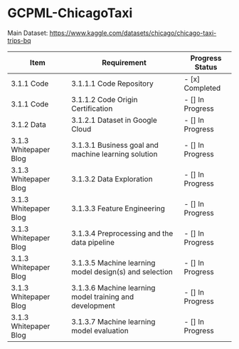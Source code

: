 # GCPML-ChicagoTaxi

Main Dataset: https://www.kaggle.com/datasets/chicago/chicago-taxi-trips-bq

| Item      | Requirement  | Progress Status |
|------------|---------------|----------------|
| 3.1.1 Code | 3.1.1.1 Code Repository | - [x] Completed |
| 3.1.1 Code | 3.1.1.2 Code Origin Certification | - [] In Progress |
| 3.1.2 Data | 3.1.2.1 Dataset in Google Cloud | - [] In Progress |
| 3.1.3 Whitepaper Blog | 3.1.3.1 Business goal and machine learning solution | - [] In Progress |
| 3.1.3 Whitepaper Blog | 3.1.3.2 Data Exploration | - [] In Progress |
| 3.1.3 Whitepaper Blog | 3.1.3.3 Feature Engineering | - [] In Progress |
| 3.1.3 Whitepaper Blog | 3.1.3.4 Preprocessing and the data pipeline | - [] In Progress |
| 3.1.3 Whitepaper Blog | 3.1.3.5 Machine learning model design(s) and selection | - [] In Progress |
| 3.1.3 Whitepaper Blog | 3.1.3.6 Machine learning model training and development | - [] In Progress |
| 3.1.3 Whitepaper Blog | 3.1.3.7 Machine learning model evaluation | - [] In Progress |
